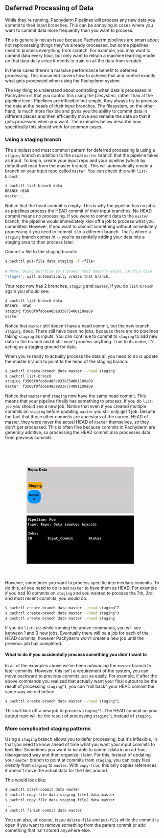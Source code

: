 ## Deferred Processing of Data

While they're running, Pachyderm Pipelines will process any new data you
commit to their input branches. This can be annoying in cases where you
want to commit data more frequently than you want to process.

This is generally not an issue because Pachyderm pipelines are smart about
not reprocessing things they've already processed, but some pipelines need
to process everything from scratch. For example, you may want to commit
data every hour, but only want to retrain a machine learning model on that
data daily since it needs to train on all the data from scratch.

In these cases there's a massive performance benefit to deferred
processing. This document covers how to achieve that and control exactly
what gets processed when using the Pachyderm system.

The key thing to understand about controlling when data is processed in
Pachyderm is that you control this using the _filesystem_, rather than at
the pipeline level. Pipelines are inflexible but simple, they always try
to process the data at the heads of their input branches. The filesystem,
on the other hand, is much more flexible and gives you the ability to
commit data in different places and then efficiently move and rename the
data so that it gets processed when you want. The examples below describe
how specifically this should work for common cases.

### Using a staging branch

The simplest and most common pattern for deferred processing is using
a `staging` branch in addition to the usual `master` branch that the
pipeline takes as input. To begin, create your input repo and your
pipeline (which by default will read from the master branch). This will
automatically create a branch on your input repo called `master`. You can
check this with `list-branch`:

```sh
$ pachctl list-branch data
BRANCH HEAD
master -
```

Notice that the head commit is empty. This is why the pipeline has no jobs
as pipelines process the HEAD commit of their input branches. No HEAD
commit means no processing. If you were to commit data to the `master`
branch, the pipeline would immediately kick off a job to process what you
committed. However, if you want to commit something without immediately
processing it you need to commit it to a different branch. That's where
a `staging` branch comes in -- you're essentially adding your data into
a staging area to then process later.

Commit a file to the staging branch:

```sh
$ pachctl put-file data staging -f <file>

# Note: Doing put-file to a branch that doesn't exist, in this case
"stages", will automatically create that branch.
```

Your repo now has 2 branches, `staging` and `master`, If you do
`list-branch` again you should see:

```sh
$ pachctl list-branch data
BRANCH  HEAD
staging f3506f0fab6e483e8338754081109e69
master  -
```

Notice that `master` still doesn't have a head commit, but the new branch,
`staging`, does. There still have been no jobs, because there are no
pipelines taking `staging` as inputs. You can continue to commit to
`staging` to add new data to the branch and it still won't process
anything. True to its name, it's acting as a staging ground for data.

When you're ready to actually process the data all you need to do is
update the master branch to point to the head of the staging branch:

```sh
$ pachctl create-branch data master --head staging
$ pachctl list-branch
staging f3506f0fab6e483e8338754081109e69
master  f3506f0fab6e483e8338754081109e69
```

Notice that `master` and `staging` now have the same head commit. This
means that your pipeline finally has something to process. If you do
`list-job` you should see a new job. Notice that even if you created
multiple commits on `staging` before updating `master` you still only get
1 job. Despite the fact that those other commits are ancestors of the
current HEAD of master, they were never the actual HEAD of `master`
themselves, so they don't get processed. This is often fine because
commits in Pachyderm are generally additive, so processing the HEAD commit
also processes data from previous commits.

<img src='/doc/cookbook/deferred_processing.gif' height='425' title='deferred processing'>

However, sometimes you want to
process specific intermediary commits. To do this, all you need to do is
set `master` to have them as HEAD. For example if you had 10 commits on
`staging` and you wanted to process the 7th, 3rd, and most recent
commits, you would do:

```sh
$ pachctl create-branch data master --head staging^7
$ pachctl create-branch data master --head staging^3
$ pachctl create-branch data master --head staging
```

If you do `list-job` while running the above commands, you will see
between 1 and 3 new jobs. Eventually there will be a job for each of the
HEAD commits, however Pachyderm won't create a new job until the previous
job has completed.

#### What to do if you accidentally process something you didn't want to

In all of the examples above we've been *advancing* the `master` branch to
later commits. However, this isn't a requirement of the system, you can
move backward to previous commits just as easily. For example, if after
the above commands you realized that actually want your final output to be
the result of processing `staging^1`, you can "roll back" your HEAD commit
the same way we did before.

```sh
$ pachctl create-branch data master --head staging^1
```

This will kick off a new job to process `staging^1`. The HEAD commit on
your output repo will be the result of processing `staging^1` instead of
`staging`.

### More complicated staging patterns

Using a `staging` branch allows you to defer processing, but it's
inflexible, in that you need to know ahead of time what you want your
input commits to look like. Sometimes you want to be able to commit data
in an ad-hoc, disorganized way and then organize it later. For this,
instead of updating your `master` branch to point at commits from
`staging`, you can copy files directly from `staging` to `master`. With
`copy-file`, this only copies references, it doesn't move the actual data
for the files around.

This would look like:

```sh
$ pachctl start-commit data master
$ pachctl copy-file data staging file1 data master
$ pachctl copy-file data staging file2 data master
...
$ pachctl finish-commit data master
```

You can also, of course, issue `delete-file` and `put-file` while the commit is
open if you want to remove something from the parent commit or add something
that isn't stored anywhere else.
